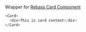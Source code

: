 Wrapper for [Rebass Card Component](https://rebassjs.org/card)

```js
<Card>
  <div>This is card content</div>
</Card>
```
